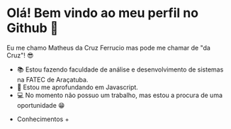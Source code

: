 # Olá! Bem vindo ao meu perfil no Github 👋
Eu me chamo Matheus da Cruz Ferrucio mas pode me chamar de "da Cruz"! 😎

<!--
**matheusferrucio/Matheusferrucio** is a ✨ _special_ ✨ repository because its `README.md` (this file) appears on your GitHub profile.

Here are some ideas to get you started:

- 🔭 I’m currently working on ...
- 🌱 I’m currently learning ...
- 👯 I’m looking to collaborate on ...
- 🤔 I’m looking for help with ...
- 💬 Ask me about ...
- 📫 How to reach me: ...
- 😄 Pronouns: ...
- ⚡ Fun fact: ...
-->
- 📚 Estou fazendo faculdade de análise e desenvolvimento de sistemas na FATEC de Araçatuba.
- 🤩 Estou me aprofundando em Javascript.
- 💻 No momento não possuo um trabalho, mas estou a procura de uma oportunidade 😁
+ Conhecimentos +
